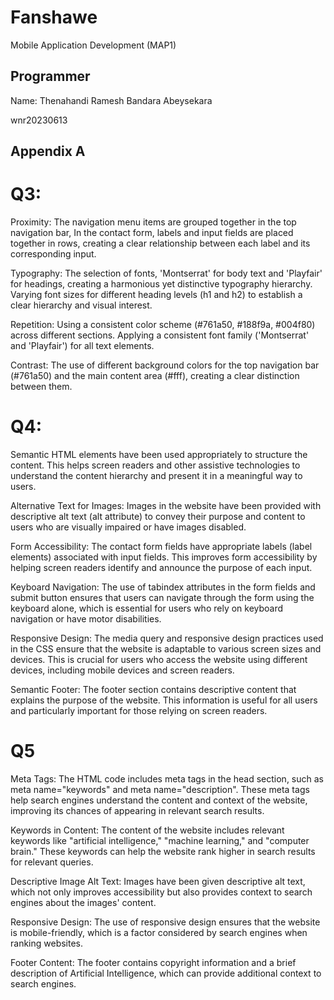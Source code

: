 # Fanshawe

Mobile Application Development (MAP1)

## Programmer

Name: Thenahandi Ramesh Bandara Abeysekara

wnr20230613

## Appendix A

# Q3:

Proximity: The navigation menu items are grouped together in the top navigation bar, In the contact form, labels and input fields are placed together in rows, creating a clear relationship between each label and its corresponding input.

Typography: The selection of fonts, 'Montserrat' for body text and 'Playfair' for headings, creating a harmonious yet distinctive typography hierarchy. Varying font sizes for different heading levels (h1 and h2) to establish a clear hierarchy and visual interest.

Repetition: Using a consistent color scheme (#761a50, #188f9a, #004f80) across different sections. Applying a consistent font family ('Montserrat' and 'Playfair') for all text elements.

Contrast: The use of different background colors for the top navigation bar (#761a50) and the main content area (#fff), creating a clear distinction between them.

# Q4:

Semantic HTML elements have been used appropriately to structure the content. This helps screen readers and other assistive technologies to understand the content hierarchy and present it in a meaningful way to users.

Alternative Text for Images: Images in the website have been provided with descriptive alt text (alt attribute) to convey their purpose and content to users who are visually impaired or have images disabled.

Form Accessibility: The contact form fields have appropriate labels (label elements) associated with input fields. This improves form accessibility by helping screen readers identify and announce the purpose of each input.

Keyboard Navigation: The use of tabindex attributes in the form fields and submit button ensures that users can navigate through the form using the keyboard alone, which is essential for users who rely on keyboard navigation or have motor disabilities.

Responsive Design: The media query and responsive design practices used in the CSS ensure that the website is adaptable to various screen sizes and devices. This is crucial for users who access the website using different devices, including mobile devices and screen readers.

Semantic Footer: The footer section contains descriptive content that explains the purpose of the website. This information is useful for all users and particularly important for those relying on screen readers.

# Q5

Meta Tags: The HTML code includes meta tags in the head section, such as meta name="keywords" and meta name="description". These meta tags help search engines understand the content and context of the website, improving its chances of appearing in relevant search results.

Keywords in Content: The content of the website includes relevant keywords like "artificial intelligence," "machine learning," and "computer brain." These keywords can help the website rank higher in search results for relevant queries.

Descriptive Image Alt Text: Images have been given descriptive alt text, which not only improves accessibility but also provides context to search engines about the images' content.

Responsive Design: The use of responsive design ensures that the website is mobile-friendly, which is a factor considered by search engines when ranking websites.

Footer Content: The footer contains copyright information and a brief description of Artificial Intelligence, which can provide additional context to search engines.
